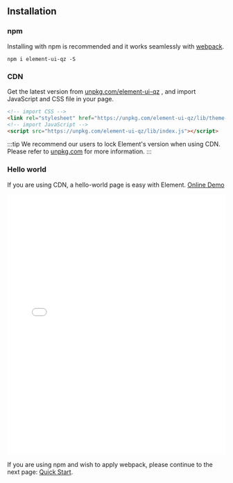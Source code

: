 ## Installation

### npm

Installing with npm is recommended and it works seamlessly with [webpack](https://webpack.js.org/).

```shell
npm i element-ui-qz -S
```

### CDN

Get the latest version from [unpkg.com/element-ui-qz](https://unpkg.com/element-ui-qz/) , and import JavaScript and CSS file in your page.

```html
<!-- import CSS -->
<link rel="stylesheet" href="https://unpkg.com/element-ui-qz/lib/theme-chalk/index.css">
<!-- import JavaScript -->
<script src="https://unpkg.com/element-ui-qz/lib/index.js"></script>
```

:::tip
We recommend our users to lock Element's version when using CDN. Please refer to [unpkg.com](https://unpkg.com) for more information.
:::

### Hello world

If you are using CDN, a hello-world page is easy with Element. [Online Demo](https://jsfiddle.net/hzfpyvg6/14/)

<iframe width="100%" height="600" src="//jsfiddle.net/hzfpyvg6/1213/embedded/html,result/" allowpaymentrequest allowfullscreen="allowfullscreen" frameborder="0"></iframe>

If you are using npm and wish to apply webpack, please continue to the next page: [Quick Start](/#/en-US/component/quickstart).
